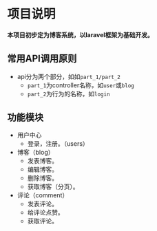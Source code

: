 
# 项目说明

#### 本项目初步定为博客系统，以laravel框架为基础开发。

## 常用API调用原则
- api分为两个部分，如如`part_1/part_2`
	- `part_1`为controller名称，如`user`或`blog`
	- `part_2`为行为的名称，如`login`
## 功能模块
- 用户中心
    - 登录，注册。（users）
- 博客（blog）
    - 发表博客。
    - 编辑博客。
    - 删除博客。
    - 获取博客（分页）。
- 评论（comment）
    - 发表评论。
    - 给评论点赞。
    - 获取评论。





